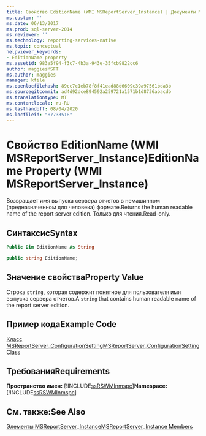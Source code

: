 ```yaml
---
title: Свойство EditionName (WMI MSReportServer_Instance) | Документы Майкрософт
ms.custom: ''
ms.date: 06/13/2017
ms.prod: sql-server-2014
ms.reviewer: ''
ms.technology: reporting-services-native
ms.topic: conceptual
helpviewer_keywords:
- EditionName property
ms.assetid: 983a5f94-f3c7-4b3a-943e-35fcb9822cc6
author: maggiesMSFT
ms.author: maggies
manager: kfile
ms.openlocfilehash: 89cc7c1eb78f8f41ead88d6609c39a97561bda3b
ms.sourcegitcommit: ad4d92dce894592a259721a1571b1d8736abacdb
ms.translationtype: MT
ms.contentlocale: ru-RU
ms.lasthandoff: 08/04/2020
ms.locfileid: "87733518"
---
```

# <a name="editionname-property-wmi-msreportserver_instance"></a><span data-ttu-id="63834-102">Свойство EditionName (WMI MSReportServer_Instance)</span><span class="sxs-lookup"><span data-stu-id="63834-102">EditionName Property (WMI MSReportServer_Instance)</span></span>
  <span data-ttu-id="63834-103">Возвращает имя выпуска сервера отчетов в немашинном (предназначенном для человека) формате.</span><span class="sxs-lookup"><span data-stu-id="63834-103">Returns the human readable name of the report server edition.</span></span> <span data-ttu-id="63834-104">Только для чтения.</span><span class="sxs-lookup"><span data-stu-id="63834-104">Read-only.</span></span>  
  
## <a name="syntax"></a><span data-ttu-id="63834-105">Синтаксис</span><span class="sxs-lookup"><span data-stu-id="63834-105">Syntax</span></span>  
  
```vb  
Public Dim EditionName As String  
```  
  
```csharp  
public string EditionName;  
```  
  
## <a name="property-value"></a><span data-ttu-id="63834-106">Значение свойства</span><span class="sxs-lookup"><span data-stu-id="63834-106">Property Value</span></span>  
 <span data-ttu-id="63834-107">Строка `string`, которая содержит понятное для пользователя имя выпуска сервера отчетов.</span><span class="sxs-lookup"><span data-stu-id="63834-107">A `string` that contains human readable name of the report server edition.</span></span>  
  
## <a name="example-code"></a><span data-ttu-id="63834-108">Пример кода</span><span class="sxs-lookup"><span data-stu-id="63834-108">Example Code</span></span>  
 [<span data-ttu-id="63834-109">Класс MSReportServer_ConfigurationSetting</span><span class="sxs-lookup"><span data-stu-id="63834-109">MSReportServer_ConfigurationSetting Class</span></span>](msreportserver-configurationsetting-class.md)  
  
## <a name="requirements"></a><span data-ttu-id="63834-110">Требования</span><span class="sxs-lookup"><span data-stu-id="63834-110">Requirements</span></span>  
 <span data-ttu-id="63834-111">**Пространство имен:** [!INCLUDE[ssRSWMInmspc](../../includes/ssrswminmspc-md.md)]</span><span class="sxs-lookup"><span data-stu-id="63834-111">**Namespace:** [!INCLUDE[ssRSWMInmspc](../../includes/ssrswminmspc-md.md)]</span></span>  
  
## <a name="see-also"></a><span data-ttu-id="63834-112">См. также:</span><span class="sxs-lookup"><span data-stu-id="63834-112">See Also</span></span>  
 [<span data-ttu-id="63834-113">Элементы MSReportServer_Instance</span><span class="sxs-lookup"><span data-stu-id="63834-113">MSReportServer_Instance Members</span></span>](msreportserver-instance-members.md)  
  
  
